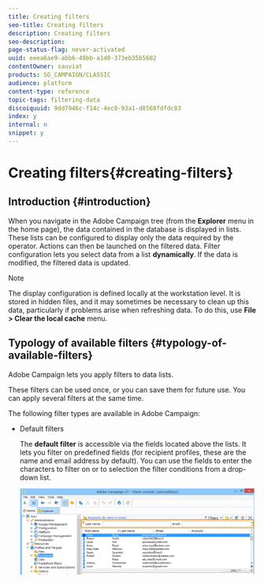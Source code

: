 ```yaml
---
title: Creating filters
seo-title: Creating filters
description: Creating filters
seo-description: 
page-status-flag: never-activated
uuid: eeea6ae9-abb6-49bb-a1d0-373eb35b5602
contentOwner: sauviat
products: SG_CAMPAIGN/CLASSIC
audience: platform
content-type: reference
topic-tags: filtering-data
discoiquuid: 9dd7946c-f14c-4ec0-93a1-d8568fdfdc83
index: y
internal: n
snippet: y
---
```


# Creating filters{#creating-filters}

## Introduction {#introduction}

When you navigate in the Adobe Campaign tree (from the **Explorer** menu in the home page), the data contained in the database is displayed in lists. These lists can be configured to display only the data required by the operator. Actions can then be launched on the filtered data. Filter configuration lets you select data from a list **dynamically**. If the data is modified, the filtered data is updated.

>[!NOTE]
>
>The display configuration is defined locally at the workstation level. It is stored in hidden files, and it may sometimes be necessary to clean up this data, particularly if problems arise when refreshing data. To do this, use **File > Clear the local cache** menu.

## Typology of available filters {#typology-of-available-filters}

Adobe Campaign lets you apply filters to data lists.

These filters can be used once, or you can save them for future use. You can apply several filters at the same time.

The following filter types are available in Adobe Campaign:

* Default filters

  The **default filter** is accessible via the fields located above the lists. It lets you filter on predefined fields (for recipient profiles, these are the name and email address by default). You can use the fields to enter the characters to filter on or to selection the filter conditions from a drop-down list.

  ![](assets/filters_recipient_default_filter.png)

  <!--
  >[!NOTE]
  >
  >The **%** character replaces any character string. For example, the string "%@yahoo.com" lets you display all the profiles with an e-mail address in the domain "yahoo.com".
-->
  You can change the default filter of a list. For more on this, refer to [Altering the default filter](../../platform/using/creating-filters.md#altering-the-default-filter).

* Simple filters

  **Simple filters** are one-off filters on the columns. They are defined with one or more simple search criteria on the displayed columns.

  You can combine several simple filters on the same data list to refine your search. The filter fields are displayed one beneath the other. They can be deleted independently of each other.

  ![](assets/filters_recipient_simple_filter.png)

  Simple filters are detailed in [Creating a simple filter](../../platform/using/creating-filters.md#creating-a-simple-filter).

* Advanced filters

  **Advanced filters** are created using a query or a combination of queries on the data.

  For more on creating an advanced filter, refer to [Creating an advanced filter](../../platform/using/creating-filters.md#creating-an-advanced-filter).

  You can use functions to define the content of the filter. For more on this, refer to [Creating an advanced filter with functions](../../platform/using/creating-filters.md#creating-an-advanced-filter-with-functions).

  >[!NOTE]
  >
  >For more on building queries in Adobe Campaign, refer to [this section](../../platform/using/about-queries-in-campaign.md).

* User filters

  An **application filter** is an advanced filter that has been saved, to use and share its configuration with the other operators.

  The **Filters** button located above the lists offers a set of application filters that can be combined to refine the filtering. The method for creating these filters is presented in [Saving a filter](../../platform/using/creating-filters.md#saving-a-filter).

## Altering the default filter {#altering-the-default-filter}

To change the default filter for a recipient list, click the **Profiles and Targets > Pre-defined filters** node of the tree.

For all other types of data, configure the default filter via the **Administration > Configuration > Predefined filters** node.

Apply the following steps:

1. Select the filter you want to be used by default.
1. Click the **Parameters** tab and select **Default filter for the associated document type**.

   ![](assets/s_ncs_user_default_filter.png)

   >[!CAUTION]
   >
   >If a default filter is already applied to the list, you need to disable it before applying a new filter. To do this, click the red cross to the right of the filtering fields.

1. Click **Save** to apply the filter.

   >[!NOTE]
   >
   >The filter definition window is detailed in [Creating an advanced filter](../../platform/using/creating-filters.md#creating-an-advanced-filter) and [Saving a filter](../../platform/using/creating-filters.md#saving-a-filter).

## Creating a simple filter {#creating-a-simple-filter}

To create a **simple filter**, apply the following steps:

1. Right-click the field you want to filter and select **Filter on this field**.

   The default filter fields are displayed above the list.

1. Select the filter option from the drop-down list, or enter the filter criteria to apply (the method for selecting or entering criteria depends on the type of field: text, enumerated, etc.).

   ![](assets/s_ncs_user_sort_fields.png)

1. To activate the filter, press Enter on the keyboard, or click the green arrow to the right of the filter fields.

If the field on which you want to filter the data is not displayed in the form of the profile, you can add it in the columns displayed, then filter on that column. To do this,

1. Click the **Configure the list** icon.

   ![](assets/s_ncs_user_configure_list.png)

1. Select the column to be displayed, for example the age of the recipients.

   ![](assets/s_ncs_user_select_fields_to_display.png)

1. Right-click the **Age** column in the recipient list, and select **Filter on this column**.

   ![](assets/s_ncs_user_sort_this_column.png)

   You can then select the age filtering options.

   ![](assets/s_ncs_user_delete_filter.png)

## Creating an advanced filter {#creating-an-advanced-filter}

To create an **advanced filter**, apply the following steps:

1. Click the **Filters** button and select **Advanced filter...**. 

   ![](assets/filters_recipient_create_adv_filter.png)

   You can also right-click the list of data to filter and select **Advanced filter...**.

   The filtering condition definition window is displayed.

1. Click the **Expression** column to define the input value.
1. Click **Edit expression** to select the field to which the filter will be applied.

   ![](assets/s_user_filter_choose_field.png)

1. From the list, select the field on which data will be filtered. Click **Finish** to confirm.
1. Click the **Operator** column and select the operator to be applied from the drop-down list.
1. Select an expected value from the **Value** column. You can combine several filters to refine your query. To add a filter condition, click **Add**.
1. You can assign a hierarchy to the expressions or change the order of the query expressions using the toolbar arrows.
1. The default operator between expressions is **And**, but you can change this by clicking the field. You can select an **Or** operator.

   ![](assets/s_ncs_user_filter_operator.png)

1. Click **OK** to confirm filter creation and apply it to the list.

The filter applied is displayed above the list.

![](assets/s_ncs_user_filter_adv_edit.png)

To edit or modify this filter, click its label.

To cancel this filter, click the **Remove this filter** icon to the right of the filter.

![](assets/s_ncs_user_filter_adv_remove.png)

You can save an advanced filter to keep it for future use. For further information about this type of filter, see [Saving a filter](../../platform/using/creating-filters.md#saving-a-filter).

### Creating an advanced filter with functions {#creating-an-advanced-filter-with-functions}

Advanced filters can use functions; **filters with functions** are created via an expression editor that lets you create formulas using the database data and advanced functions. To create a filter with functions, repeat advanced filter creation steps 1, 2 and 3, then proceed as follows:

1. In the field selection window, click **Advanced selection**.
1. Select the type of formula to be used: aggregate, existing user filter or expression.

   ![](assets/s_ncs_user_filter_formula_select.png)

   The following options are available:

    * **Field only** to select a field. This is the default mode. 
    * **Aggregate** to select the aggregate formula to be used (counts, sum, average, maximum, minimum).
    * **User filter** to select one of the existing user filters. User filters are detailed in [Saving a filter](../../platform/using/creating-filters.md#saving-a-filter).
    * **Expression** to access the expressions editor.

      The expression editor lets you define an advanced filter. It looks like this:
    
      ![](assets/s_ncs_user_create_exp_exple01.png)

      It lets you select fields in the database tables and attach advanced functions to them: Select the function to use in the **List of functions**. The functions available are detailed in [List of functions](../../platform/using/creating-filters.md#list-of-functions). Next, select the field or fields concerned by the functions and click **OK** to approve the expression.

      >[!NOTE]
      >
      >For an example of filter creation based on an expression, refer to [Identifying recipients whose birthday it is](../../workflow/using/sending-a-birthday-email.md#identifying-recipients-whose-birthday-it-is).

## Saving a filter {#saving-a-filter}

Filters are specific to each operator and are re-initialized each time the operator clears the cache of their client console.

You can create an **application filter** by saving an advanced filter: it can be re-used by right-clicking in any list or via the **Filters** button located above the lists.

These filters can also be accessed directly via the delivery wizard, in the target selection stage (refer to [this section](../../delivery/using/creating-an-email-delivery.md) for more on creating deliveries). To create the application filter, you can:

* Convert an advanced filter to an application filter. To do this, click **Save** before closing the advanced filter editor.

  ![](assets/s_ncs_user_filter_save.png)

* Create this application filter via the **Administration > Configuration > Predefined filters** (or **Profiles and targets > Predefined filters** for recipients) node of the tree. To do this, right-click the list of filters, and select **New...**. The procedure is the same as for creating advanced filters.

  The **Label** field enables you to name this filter. This name will appear in the combo box of the **Filters...** button. 

  ![](assets/user_filter_apply.png)

>[!NOTE]
>
>You can delete all filters on the current list by right-clicking and selecting **No filter** or via the **Filters** icon located above the list.  
>You can combine filters by clicking the **Filters** button and using the **And...** menu.

## Filtering recipients {#filtering-recipients}

Predefined filters (see [Saving a filter](../../platform/using/creating-filters.md#saving-a-filter)) enable you to filter the profiles of recipients contained in the database. You can edit filters from the **Profiles and Targets > Predefined filters** node of the tree. The filters are listed in the upper section of the workspace, via the **Filters** button.

Select a filter to display its definition and to access a preview of the filtered data.

![](assets/s_ncs_user_segment_edit.png)

>[!NOTE]
>
>For a detailed example of predefined filter creation, refer to [Use case](../../platform/using/use-case.md).

The predefined filters are:

<table> 
 <tbody> 
  <tr> 
   <td> <strong>Label</strong><br /> </td> 
   <td> <strong>Query</strong><br /> </td> 
  </tr> 
  <tr> 
   <td> Opened<br /> </td> 
   <td> Selects recipients who have opened a delivery.<br /> </td> 
  </tr> 
  <tr> 
   <td> Opened but not clicked<br /> </td> 
   <td> Selects recipients who have opened a delivery but have not clicked on a link.<br /> </td> 
  </tr> 
  <tr> 
   <td> Inactive recipients<br /> </td> 
   <td> Selects recipients who have not opened a delivery in X months.<br /> </td> 
  </tr> 
  <tr> 
   <td> Last activity by device type<br /> </td> 
   <td> Selects recipients who have clicked or opened delivery Y using device X in the last Z days.<br /> </td> 
  </tr> 
  <tr> 
   <td> Last activity by device type (Tracking)<br /> </td> 
   <td> Selects recipients who have clicked or opened delivery Y using device X in the last Z days.<br /> </td> 
  </tr> 
  <tr> 
   <td> Untargeted recipients<br /> </td> 
   <td> Selects recipients who have never been targeted via channel Y in X months.<br /> </td> 
  </tr> 
  <tr> 
   <td> Very active recipients<br /> </td> 
   <td> Selects recipients who have clicked in a delivery at least X times in the last Y months.<br /> </td> 
  </tr> 
  <tr> 
   <td> Blacklisted email address<br /> </td> 
   <td> Selects recipients whose email address is blacklisted.<br /> </td> 
  </tr> 
  <tr> 
   <td> Quarantined email address<br /> </td> 
   <td> Selects recipients whose email address is quarantined.<br /> </td> 
  </tr> 
  <tr> 
   <td> Email addresses duplicated in the folder<br /> </td> 
   <td> Selects recipients whose email address is duplicated in the folder.<br /> </td> 
  </tr> 
  <tr> 
   <td> Neither opened nor clicked<br /> </td> 
   <td> Selects recipients who have not opened a delivery, or clicked in a delivery.<br /> </td> 
  </tr> 
  <tr> 
   <td> New recipients (days)<br /> </td> 
   <td> Selects recipients that were created in the last X days.<br /> </td> 
  </tr> 
  <tr> 
   <td> New recipients (minutes)<br /> </td> 
   <td> Selects recipients that were created in the last X minutes.<br /> </td> 
  </tr> 
  <tr> 
   <td> New recipients (months)<br /> </td> 
   <td> Selects recipients that were created in the last X months.<br /> </td> 
  </tr> 
  <tr> 
   <td> By subscription<br /> </td> 
   <td> Selects recipients by subscription.<br /> </td> 
  </tr> 
  <tr> 
   <td> By clicking on a specific link<br /> </td> 
   <td> Selects recipients who clicked on a particular URL in a delivery.<br /> </td> 
  </tr> 
  <tr> 
   <td> By post delivery behavior<br /> </td> 
   <td> Selects recipients according to their behavior after receiving a delivery.<br /> </td> 
  </tr> 
  <tr> 
   <td> By creation date<br /> </td> 
   <td> Selects recipients by creation date, over a period ranging from X months (current date minus n months) to Y months (current date minus n months).<br /> </td> 
  </tr> 
  <tr> 
   <td> By list<br /> </td> 
   <td> Selects recipients by list.<br /> </td> 
  </tr> 
  <tr> 
   <td> By number of clicks<br /> </td> 
   <td> Selects recipients who clicked in a delivery in the last X months.<br /> </td> 
  </tr> 
  <tr> 
   <td> By number of messages received<br /> </td> 
   <td> Selects recipients according to the number of messages that they received.<br /> </td> 
  </tr> 
  <tr> 
   <td> By number of opens<br /> </td> 
   <td> Selects recipients who opened between X and Y deliveries over Z amount of time.<br /> </td> 
  </tr> 
  <tr> 
   <td> By name or email<br /> </td> 
   <td> Selects recipients according to their name or email.<br /> </td> 
  </tr> 
  <tr> 
   <td> By age range<br /> </td> 
   <td> Selects recipients according to their age.<br /> </td> 
  </tr> 
 </tbody> 
</table>

>[!NOTE]
>
>All comparisons concerning counting and periods are to be understood in the broader sense (recipients that correspond to the query limits are included in the comparison).

Examples of how the data is calculated:

* Selects recipients who are less than 30 years old: 

  ![](assets/predefined_filters_01.png)

* Selects recipients who are 18 years of age or older:

  ![](assets/predefined_filters_03.png)

* Selects recipients aged between 18 and 30:

  ![](assets/predefined_filters_02.png)

## Advanced settings for data filters {#advanced-settings-for-data-filters}

Click the **Settings** tab to access the following options:

* **Default filter for the associated document type**: this option lets you suggest this filter by default in the editor of the lists concerned by the sort.

  For example, the** By name or login **filter is applied to operators. This option is selected, and so the filter is always offered on all operator lists.

* **Filter shared with other operators**: this option lets you make the filter available to all the other operators on the current database.
* **Use parameter entry form**: this option lets you define the filter field(s) to be displayed above the list when this filter is selected. These fields let you define the filter settings. This form must be entered in XML format via the **Form** button. For example, the preconfigured filter **Recipients who have opened**, available from the recipients list, displays a filter field that lets you select the delivery at which the filter is aimed.

  The **Preview** button displays the result of the selected filter.

* The **Advanced parameters** link lets you define additional settings. In particular, you can associate a SQL table with the filter to make it common to all editors that share the table.

  Select the **Do not restrict the filter** option if you want to stop the user from overriding this filter.

  This option is enabled for "Recipients of a delivery" and "Recipients of deliveries belonging to a folder" filters offered in the delivery wizard that cannot be overloaded.

  ![](assets/s_ncs_user_filter_advanced_param.png)

